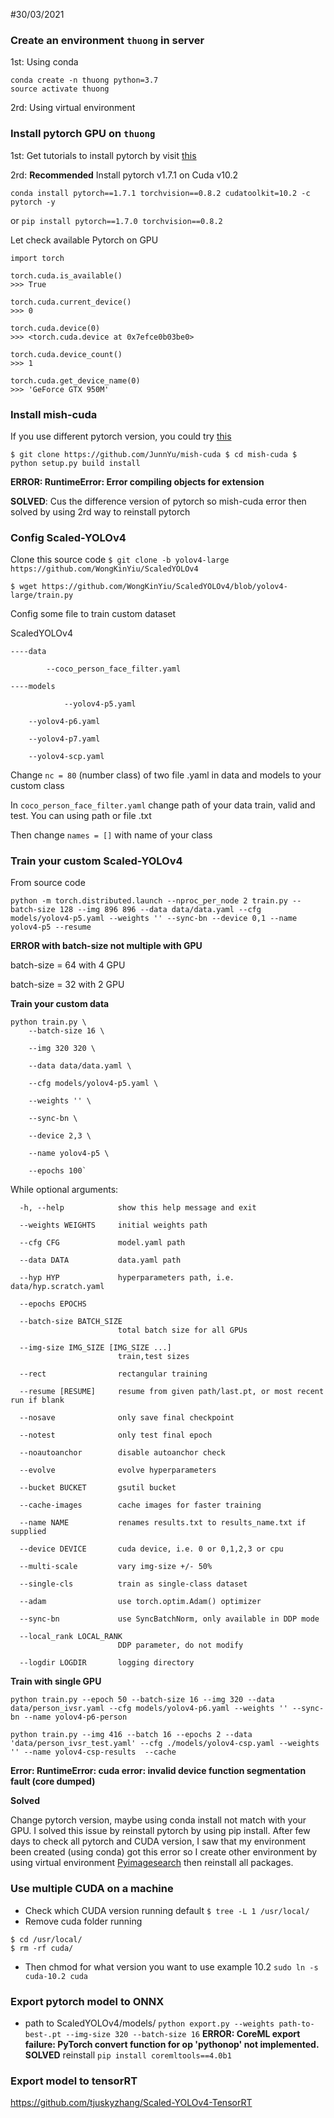 #30/03/2021
### Create an environment `thuong` in server
1st: Using conda
```
conda create -n thuong python=3.7
source activate thuong

```
2rd: Using virtual environment 

### Install pytorch GPU on `thuong` 
1st: Get tutorials to install pytorch by visit [this](https://pytorch.org/get-started/locally/)

2rd: **Recommended** Install pytorch v1.7.1 on Cuda v10.2 

`conda install pytorch==1.7.1 torchvision==0.8.2 cudatoolkit=10.2 -c pytorch -y`

or `pip install pytorch==1.7.0 torchvision==0.8.2`

Let check available Pytorch on GPU
```
import torch

torch.cuda.is_available()
>>> True

torch.cuda.current_device()
>>> 0

torch.cuda.device(0)
>>> <torch.cuda.device at 0x7efce0b03be0>

torch.cuda.device_count()
>>> 1

torch.cuda.get_device_name(0)
>>> 'GeForce GTX 950M'

```
### Install mish-cuda 
If you use different pytorch version, you could try [this](https://github.com/thomasbrandon/mish-cuda)

`$ git clone https://github.com/JunnYu/mish-cuda
 $ cd mish-cuda
 $ python setup.py build install`

**ERROR: RuntimeError: Error compiling objects for extension**

**SOLVED**: Cus the difference version of pytorch so mish-cuda error then solved by using 2rd way to reinstall pytorch

### Config Scaled-YOLOv4
Clone this source code 
`$ git clone -b yolov4-large https://github.com/WongKinYiu/ScaledYOLOv4`

`$ wget https://github.com/WongKinYiu/ScaledYOLOv4/blob/yolov4-large/train.py`

Config some file to train custom dataset

ScaledYOLOv4  
  
	----data

	        --coco_person_face_filter.yaml
		    
	----models
	    
                --yolov4-p5.yaml
		    
		--yolov4-p6.yaml
		    
		--yolov4-p7.yaml
		    
		--yolov4-scp.yaml
		
Change `nc = 80` (number class) of two file .yaml in data and models to your custom class

In `coco_person_face_filter.yaml` change path of your data train, valid and test. You can using path or file .txt

Then change `names = []` with name of your class

### Train your custom Scaled-YOLOv4

From source code 

`python -m torch.distributed.launch --nproc_per_node 2 train.py --batch-size 128 --img 896 896 --data data/data.yaml --cfg models/yolov4-p5.yaml --weights '' --sync-bn --device 0,1 --name yolov4-p5 --resume`

**ERROR with batch-size not multiple with GPU**

batch-size = 64 with 4 GPU

batch-size = 32 with 2 GPU

**Train your custom data**
```
python train.py \
	--batch-size 16 \

	--img 320 320 \

	--data data/data.yaml \

	--cfg models/yolov4-p5.yaml \

	--weights '' \

	--sync-bn \

	--device 2,3 \

	--name yolov4-p5 \

	--epochs 100`
```
While optional arguments:

```
  -h, --help            show this help message and exit
  
  --weights WEIGHTS     initial weights path
  
  --cfg CFG             model.yaml path
  
  --data DATA           data.yaml path
  
  --hyp HYP             hyperparameters path, i.e. data/hyp.scratch.yaml
  
  --epochs EPOCHS
  
  --batch-size BATCH_SIZE
                        total batch size for all GPUs
			
  --img-size IMG_SIZE [IMG_SIZE ...]
                        train,test sizes
			
  --rect                rectangular training
  
  --resume [RESUME]     resume from given path/last.pt, or most recent run if blank
  
  --nosave              only save final checkpoint
  
  --notest              only test final epoch
  
  --noautoanchor        disable autoanchor check
  
  --evolve              evolve hyperparameters
  
  --bucket BUCKET       gsutil bucket
  
  --cache-images        cache images for faster training
  
  --name NAME           renames results.txt to results_name.txt if supplied
  
  --device DEVICE       cuda device, i.e. 0 or 0,1,2,3 or cpu
  
  --multi-scale         vary img-size +/- 50%
  
  --single-cls          train as single-class dataset
  
  --adam                use torch.optim.Adam() optimizer
  
  --sync-bn             use SyncBatchNorm, only available in DDP mode
  
  --local_rank LOCAL_RANK
                        DDP parameter, do not modify
			
  --logdir LOGDIR       logging directory
```
**Train with single GPU**
```
python train.py --epoch 50 --batch-size 16 --img 320 --data data/person_ivsr.yaml --cfg models/yolov4-p6.yaml --weights '' --sync-bn --name yolov4-p6-person

python train.py --img 416 --batch 16 --epochs 2 --data 'data/person_ivsr_test.yaml' --cfg ./models/yolov4-csp.yaml --weights '' --name yolov4-csp-results  --cache

```

**Error: RuntimeError: cuda error: invalid device function segmentation fault (core dumped)**

**Solved**

Change pytorch version, maybe using conda install not match with your GPU.
I solved this issue by reinstall pytorch by using pip install.
After few days to check all pytorch and CUDA version, I saw that my environment been created (using conda) got this error so I create other environment by using virtual environment [Pyimagesearch](https://www.pyimagesearch.com/2018/05/28/ubuntu-18-04-how-to-install-opencv/) then reinstall all packages.

### Use multiple CUDA on a machine 
- Check which CUDA version running default 
`$ tree -L 1 /usr/local/`
- Remove cuda folder running 
```
$ cd /usr/local/
$ rm -rf cuda/
```
- Then chmod for what version you want to use example 10.2
`sudo ln -s cuda-10.2 cuda`

### Export pytorch model to ONNX
- path to ScaledYOLOv4/models/
`python export.py --weights path-to-best-.pt --img-size 320 --batch-size 16`
**ERROR: CoreML export failure: PyTorch convert function for op 'pythonop' not implemented.**
**SOLVED** reinstall `pip install coremltools==4.0b1`

### Export model to tensorRT

https://github.com/tjuskyzhang/Scaled-YOLOv4-TensorRT




